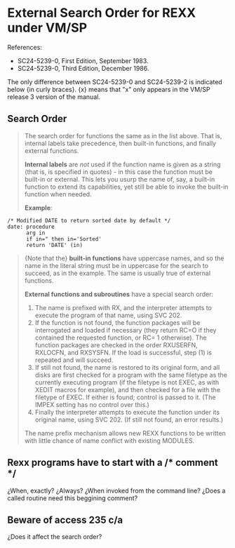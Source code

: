 # External Search Order for REXX under VM/SP

References:

* SC24-5239-0, First Edition, September 1983.
* SC24-5239-0, Third Edition, December 1986.

The only difference between SC24-5239-0 and SC24-5239-2 is indicated below {in curly braces}. 
{x} means that "x" only appears in the VM/SP release 3 version of the manual.

## Search Order
>The search order for functions the same as in the list above. That is, internal labels
>take precedence, then built-in functions, and finally external functions.
>
>**Internal labels** are _not_ used if the function name is given as a string (that is, is specified
>in quotes) - in this case the function must be built-in or external. This lets
>you usurp the name of, say, a built-in function to extend its capabilities, yet still be
>able to invoke the built-in function when needed.
>
>**Example**:

    /* Modified DATE to return sorted date by default */
    date: procedure
          arg in
          if in=" then in='Sorted'
          return 'DATE' (in)

>{Note that the} **built-in functions** have uppercase names, and so the name in the
>literal string must be in uppercase for the search to succeed, as in the example. The
>same is usually true of external functions.
>
>**External functions and subroutines** have a special search order:
>
>1. The name is prefixed with RX, and the interpreter attempts to execute the program of that name, using SVC 202.
>2. If the function is not found, the function packages will be interrogated and loaded if necessary (they return RC=O if they contained the requested function,  or RC= 1 otherwise). The function packages are checked in the order RXUSERFN, RXLOCFN, and RXSYSFN. If the load is successful, step (1) is repeated and will succeed.
>3. If still not found, the name is restored to its original form, and all disks are first checked for a program with the same filetype as the currently executing program (if the filetype is not EXEC, as with XEDIT macros for example), and then checked for a file with the filetype of EXEC. If either is found; control is passed to it. (The IMPEX setting has no control over this.)
>4. Finally the interpreter attempts to execute the function under its original name, using SVC 202. (If still not found, an error results.)
>
>The name prefix mechanism allows new REXX functions to be written with little chance of name conflict with existing MODULES.

## Rexx programs have to start with a /* comment */

¿When, exactly? ¿Always? ¿When invoked from the command line? ¿Does a called routine need this beggining comment?

## Beware of access 235 c/a

¿Does it affect the search order?
